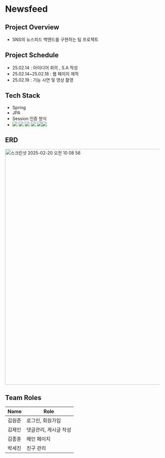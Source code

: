 # Newsfeed
## Project Overview
- SNS의 뉴스피드 백엔드를 구현하는 팀 프로젝트

## Project Schedule
- 25.02.14 : 아이디어 회의 , S.A 작성
- 25.02.14~25.02.18 : 웹 페이지 제작
- 25.02.19 : 기능 시연 및 영상 촬영

## Tech Stack
- Spring
- JPA
- Session 인증 방식
- <img src="https://img.shields.io/badge/java-007396?style=flat-square&logo=java&logoColor=white"/> <img src="https://img.shields.io/badge/MySQL-4479A1?style=flat-square&logo=MySQL&logoColor=white"/> <img src="https://img.shields.io/badge/Postman-FF6C37?style=flat-square&logo=Postman&logoColor=white"/> <img src="https://img.shields.io/badge/Spring-6DB33F?style=flat-square&logo=Spring&logoColor=white"/> <img src="https://img.shields.io/badge/JPA-6DB33F?style=flat-square&logo=Redis&logoColor=white"/><img src="https://img.shields.io/badge/Session-6DB33F?style=flat-square&logo=Redis&logoColor=white"/>

## ERD
<img width="769" alt="스크린샷 2025-02-20 오전 10 08 56" src="https://github.com/user-attachments/assets/f458ea8f-b705-494f-871f-7c9e4d506fd8" />

## Team Roles
| Name | Role |
| -- | -- |
| 김원준 | 로그인, 회원가입 |
| 김제인 | 댓글관리, 게시글 작성 |
| 김종훈 | 메인 페이지 |
| 박세진 | 친구 관리 |
